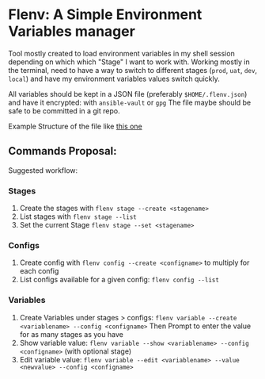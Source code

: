 # Flenv: A Simple Environment Variables manager
Tool mostly created to load environment variables in my shell session depending on which which "Stage" I want to work with.
Working mostly in the terminal, need to have a way to switch to different stages (`prod`, `uat`, `dev`, `local`) and have
my environment variables values switch quickly.

All variables should be kept in a JSON file (preferably `$HOME/.flenv.json`) and have it encrypted: with `ansible-vault` or `gpg`
The file maybe should be safe to be committed in a git repo.

Example Structure of the file like [this one](./.config.json)
## Commands Proposal:
Suggested workflow:

### Stages
1. Create the stages with `flenv stage --create <stagename>`
2. List stages with `flenv stage --list`
3. Set the current Stage `flenv stage --set <stagename>`

### Configs
1. Create config with `flenv config --create <configname>` to multiply for each config
2. List configs available for a given config: `flenv config --list `

### Variables
1. Create Variables under stages > configs:
   `flenv variable --create <variablename> --config <configname>`
   Then Prompt to enter the value for as many stages as you have
2. Show variable value: `flenv variable --show <variablename> --config <configname>` (with optional stage)
3. Edit variable value: `flenv variable --edit <variablename> --value <newvalue> --config <configname>`
